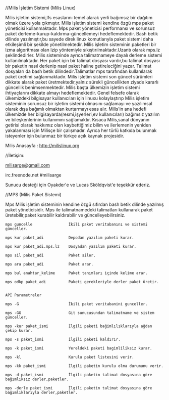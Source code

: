 

//Milis İşletim Sistemi (Milis Linux)

Milis işletim sistemi,lfs esaslarını temel alarak yerli bağımsız bir dağıtım olmak üzere yola çıkmıştır.
Milis işletim sistemi kendine özgü mps paket yöneticisi kullanmaktadır.
Mps paket yöneticisi performansı ve sorunsuz paket derleme-kurup-kaldırma-güncellemeyi hedeflemektedir.
Bash betik dilinde yazılmıştır,bu sayede direk linux komutlarıyla paket sistemi daha etkileşimli bir şekilde yönetilmektedir.
Milis işletim sisteminin paketleri bir lzma algoritması olan lzip yöntemiyle sıkıştırılmaktadır.Uzantı olarak mps.lz şeklindedirler.
Milis sisteminde ayrıca talimatnameye dayalı derleme sistemi kullanılmaktadır.
Her paket için bir talimat dosyası vardır,bu talimat dosyası bir paketin nasıl derlenip nasıl paket haline getireleciğini yazar.
Talimat dosyaları da bash betik dilindedir.Talimatlar mps tarafından kullanılarak paket üretimi sağlanmaktadır.
Milis işletim sistemi son güncel sürümleri dikkate alarak paket üretmektedir,yalnız sürekli güncellikten ziyade kararlı güncellik benimsenmektedir.
Milis başta ülkemizin işletim sistemi ihtiyaçlarını dikkate almayı hedeflemektedir.
Genel felsefe olarak ülkemizdeki bilgisayar kullanıcıları için linuxu kolaylaştırıp 
Milis işletim sisteminin sorunsuz bir işletim sistemi olmasını sağlamayı ve yazılımsal olarak dışa bağımlı olmaktan kurtarmayı esas alır. 
Milis'in ana hedefi ülkemizde her bilgisayarda(resmi,işyerleri,ev kullanıcıları) bağımsız yazılım ve bileşkenlerinin kullanımını sağlamaktır.
Kısaca Milis,sanal dünyanın getirisi olarak hakkımız olan kaybettiğimiz bilim ve ilerlemenin yeniden yakalanması için Milisçe bir çalışmadır. 
Ayrıca her türlü katkıda bulunmak isteyenler için bulunmaz bir türkçe açık kaynak projesidir.


Milis Anasayfa : http://milislinux.org

//İletişim:

milisarge@gmail.com 

irc.freenode.net #milisarge


Sunucu desteği için Oyakder'e ve Lucas Sköldqvist'e teşekkür ederiz. 

//MPS (Milis Paket Sistemi)

Mps Milis işletim sisteminin kendine özgü sıfırdan bash betik dilinde yazılmış paket yöneticisidir.
Mps ile talimatnamedeki talimatları kullanarak paket üretebilir,paket kurabilir kaldırabilir ve güncelleyebilirsiniz.

```
mps guncelle                İkili paket veritabanını ve sistemi günceller.

mps kur paket_adi           Depodan yazılım paketi kurar.

mps kur paket_adi.mps.lz    Dosyadan yazılım paketi kurar.

mps sil paket_adi           Paket siler.

mps ara paket_adi           Paket arar.

mps bul anahtar_kelime      Paket tanımları içinde kelime arar.

mps odkp paket_adi          Paketi gerekleriyle derler paket üretir.


API Parametreler

mps -G                      İkili paket veritabanini gunceller.

mps -GG                     Git sunucusundan talimatname ve sistem günceller.

mps -kur paket_ismi         İlgili paketi bağimlılıklarıyla ağdan çekip kurar.

mps -s paket_ismi           İlgili paketi kaldırır.

mps -k paket_ismi           Yereldeki paketi bagimliliksiz kurar.

mps -kl                     Kurulu paket listesini verir.

mps -kk paket_ismi          İlgili paketin kurulu olma durumunu verir.

mps -d paket_ismi           İlgili paketin talimat dosyasına göre bağımlıksız derler,paketler.

mps -derle paket_ismi       İlgili paketin talimat dosyasına göre bağımlıklarıyla derler,paketler.
```


